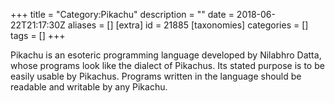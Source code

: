 +++
title = "Category:Pikachu"
description = ""
date = 2018-06-22T21:17:30Z
aliases = []
[extra]
id = 21885
[taxonomies]
categories = []
tags = []
+++

Pikachu is an esoteric programming language developed by Nilabhro Datta, whose programs look like the dialect of Pikachus. Its stated purpose is to be easily usable by Pikachus. Programs written in the language should be readable and writable by any Pikachu.
